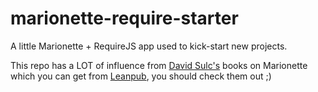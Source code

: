 # marionette-require-starter
A little Marionette + RequireJS app used to kick-start new projects.

This repo has a LOT of influence from [David Sulc's](https://twitter.com/davidsulc) books on Marionette which you can get from [Leanpub](https://leanpub.com/u/davidsulc), you should check them out ;)
